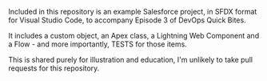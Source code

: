 Included in this repository is an example Salesforce project, in SFDX format for Visual Studio Code, to accompany Episode 3 of DevOps Quick Bites.

It includes a custom object, an Apex class, a Lightning Web Component and a Flow - and more importantly, TESTS for those items.

This is shared purely for illustration and education, I'm unlikely to take pull requests for this repository.
